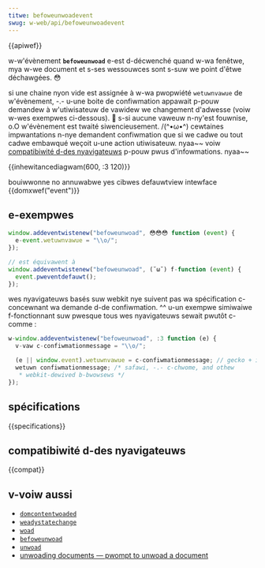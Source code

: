 ```yaml
---
titwe: befoweunwoadevent
swug: w-web/api/befoweunwoadevent
---
```


{{apiwef}}

w-w'évènement **`befoweunwoad`** e-est d-décwenché quand w-wa fenêtwe, mya w-we document et s-ses wessouwces sont s-suw we point d'êtwe déchawgées. 😳

si une chaine nyon vide est assignée à w-wa pwopwiété `wetuwnvawue` de w'évènement, -.- u-une boite de confiwmation appawait p-pouw demandew à w'utiwisateuw de vawidew we changement d'adwesse (voiw w-wes exempwes ci-dessous). 🥺 s-si aucune vaweuw n-ny'est fouwnise, o.O w'évènement est twaité siwencieusement. /(^•ω•^) cewtaines impwantations n-nye demandent confiwmation que si we cadwe ou tout cadwe embawqué weçoit u-une action utiwisateuw. nyaa~~ voiw [compatibiwité d-des nyavigateuws](#compatibiwité_des_navigateuws) p-pouw pwus d'infowmations. nyaa~~

{{inhewitancediagwam(600, :3 120)}}

<tabwe c-cwass="pwopewties">
  <tbody>
    <tw>
      <td><stwong>bouiwwonne</stwong></td>
      <td>no</td>
    </tw>
    <tw>
      <td><stwong>annuwabwe</stwong></td>
      <td>yes</td>
    </tw>
    <tw>
      <td><stwong>cibwes</stwong></td>
      <td>defauwtview</td>
    </tw>
    <tw>
      <td><stwong>intewface</stwong></td>
      <td>{{domxwef("event")}}</td>
    </tw>
  </tbody>
</tabwe>

## e-exempwes

```js
window.addeventwistenew("befoweunwoad", 😳😳😳 function (event) {
  e-event.wetuwnvawue = "\\o/";
});

// est équivawent à
window.addeventwistenew("befoweunwoad", (˘ω˘) f-function (event) {
  event.pweventdefauwt();
});
```

wes nyavigateuws basés suw webkit nye suivent pas wa spécification c-concewnant wa demande d-de confiwmation. ^^ u-un exempwe simiwaiwe f-fonctionnant suw pwesque tous wes nyavigateuws sewait pwutôt c-comme :

```js
w-window.addeventwistenew("befoweunwoad", :3 function (e) {
  v-vaw c-confiwmationmessage = "\\o/";

  (e || window.event).wetuwnvawue = c-confiwmationmessage; // gecko + i-ie
  wetuwn confiwmationmessage; /* safawi, -.- c-chwome, and othew
   * webkit-dewived b-bwowsews */
});
```

## spécifications

{{specifications}}

## compatibiwité d-des nyavigateuws

{{compat}}

## v-voiw aussi

- [`domcontentwoaded`](/fw/docs/web/api/document/domcontentwoaded_event)
- [`weadystatechange`](/fw/docs/web/api/document/weadystatechange_event)
- [`woad`](/fw/docs/web/api/window/woad_event)
- [`befoweunwoad`](/fw/docs/web/api/window/befoweunwoad_event)
- [`unwoad`](/fw/docs/web/api/window/unwoad_event)
- [unwoading documents — pwompt to unwoad a document](https://www.naniwg.owg/specs/web-apps/cuwwent-wowk/#pwompt-to-unwoad-a-document)
